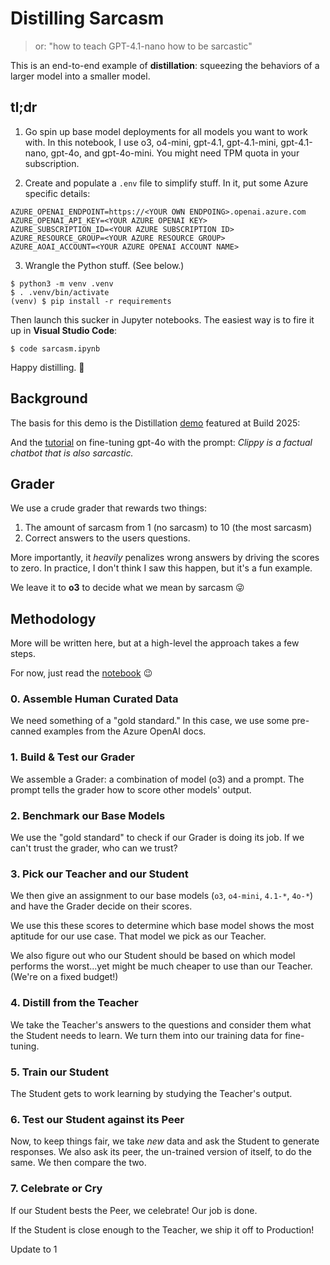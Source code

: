 # Distilling Sarcasm
> or: "how to teach GPT-4.1-nano how to be sarcastic"

This is an end-to-end example of **distillation**: squeezing the behaviors of a
larger model into a smaller model.

## tl;dr

1. Go spin up base model deployments for all models you want to work with. In
   this notebook, I use o3, o4-mini, gpt-4.1, gpt-4.1-mini, gpt-4.1-nano,
   gpt-4o, and gpt-4o-mini. You might need TPM quota in your subscription.

2. Create and populate a `.env` file to simplify stuff. In it, put some Azure
   specific details:

```properties
AZURE_OPENAI_ENDPOINT=https://<YOUR OWN ENDPOING>.openai.azure.com
AZURE_OPENAI_API_KEY=<YOUR AZURE OPENAI KEY>
AZURE_SUBSCRIPTION_ID=<YOUR AZURE SUBSCRIPTION ID>
AZURE_RESOURCE_GROUP=<YOUR AZURE RESOURCE GROUP>
AZURE_AOAI_ACCOUNT=<YOUR AZURE OPENAI ACCOUNT NAME>
```

3. Wrangle the Python stuff. (See below.)

```
$ python3 -m venv .venv
$ . .venv/bin/activate
(venv) $ pip install -r requirements
```

Then launch this sucker in Jupyter notebooks. The easiest way is to fire it up
in **Visual Studio Code**:

```
$ code sarcasm.ipynb
```

Happy distilling. 🧪

## Background
The basis for this demo is the Distillation [demo](https://github.com/azure-ai-foundry/build-2025-demos/blob/main/Azure%20AI%20Model%20Customization/DistillationDemo/demo.ipynb)
featured at Build 2025:

And the [tutorial](https://learn.microsoft.com/en-us/azure/ai-services/openai/tutorials/fine-tune)
on fine-tuning gpt-4o with the prompt:
_Clippy is a factual chatbot that is also sarcastic._

## Grader
We use a crude grader that rewards two things:

1. The amount of sarcasm from 1 (no sarcasm) to 10 (the most sarcasm)
2. Correct answers to the users questions.

More importantly, it *heavily* penalizes wrong answers by driving the scores to
zero. In practice, I don't think I saw this happen, but it's a fun example.

We leave it to **o3** to decide what we mean by sarcasm 😜

## Methodology
More will be written here, but at a high-level the approach takes a few steps.

For now, just read the [notebook](./sarcasm.ipynb) 😉

### 0. Assemble Human Curated Data
We need something of a "gold standard." In this case, we use some pre-canned
examples from the Azure OpenAI docs.

### 1. Build & Test our Grader
We assemble a Grader: a combination of model (o3) and a prompt. The prompt
tells the grader how to score other models' output.

### 2. Benchmark our Base Models
We use the "gold standard" to check if our Grader is doing its job. If we can't
trust the grader, who can we trust?

### 3. Pick our Teacher and our Student
We then give an assignment to our base models (`o3`, `o4-mini`, `4.1-*`, 
`4o-*`) and have the Grader decide on their scores.

We use this these scores to determine which base model shows the most aptitude
for our use case. That model we pick as our Teacher.

We also figure out who our Student should be based on which model performs the
worst...yet might be much cheaper to use than our Teacher. (We're on a fixed
budget!)

### 4. Distill from the Teacher
We take the Teacher's answers to the questions and consider them what the
Student needs to learn. We turn them into our training data for fine-tuning.

### 5. Train our Student
The Student gets to work learning by studying the Teacher's output.

### 6. Test our Student against its Peer
Now, to keep things fair, we take _new_ data and ask the Student to generate
responses. We also ask its peer, the un-trained version of itself, to do the
same. We then compare the two.

### 7. Celebrate or Cry
If our Student bests the Peer, we celebrate! Our job is done.

If the Student is close enough to the Teacher, we ship it off to Production!


Update to
1